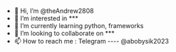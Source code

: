 - 👋 Hi, I’m @theAndrew2808
- 👀 I’m interested in ***
- 🌱 I’m currently learning python, frameworks
- 💞️ I’m looking to collaborate on ***
- 📫 How to reach me : Telegram ---- @abobysik2023

<!---
theAndrew2808/theAndrew2808 is a ✨ special ✨ repository because its `README.md` (this file) appears on your GitHub profile.
You can click the Preview link to take a look at your changes.
--->
